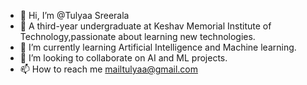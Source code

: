 - 👋 Hi, I’m @Tulyaa Sreerala 
- 👀  A third-year undergraduate at Keshav Memorial Institute of Technology,passionate about learning new technologies.
- 🌱 I’m currently learning Artificial Intelligence and Machine learning.
- 💞️ I’m looking to collaborate on AI and ML projects.
- 📫 How to reach me  mailtulyaa@gmail.com
  

<!---
Tulyaa/Tulyaa is a ✨ special ✨ repository because its `README.md` (this file) appears on your GitHub profile.
You can click the Preview link to take a look at your changes.
--->
